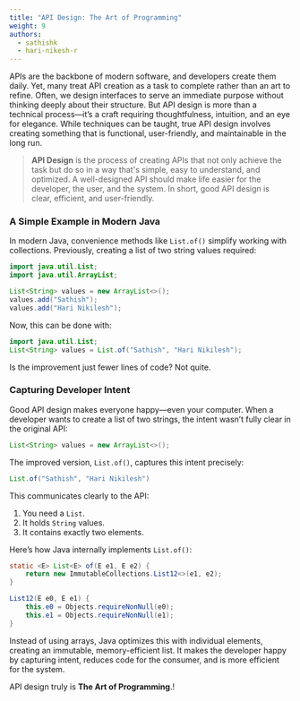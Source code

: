 ```yaml
---
title: "API Design: The Art of Programming"
weight: 9
authors:
  - sathishk
  - hari-nikesh-r
---
```


APIs are the backbone of modern software, and developers create them daily. Yet, many treat API creation as a task to complete rather than an art to refine. Often, we design interfaces to serve an immediate purpose without thinking deeply about their structure. But API design is more than a technical process—it’s a craft requiring thoughtfulness, intuition, and an eye for elegance. While techniques can be taught, true API design involves creating something that is functional, user-friendly, and maintainable in the long run. 

> **API Design** is the process of creating APIs that not only achieve the task but do so in a way that's simple, easy to understand, and optimized. A well-designed API should make life easier for the developer, the user, and the system. In short, good API design is clear, efficient, and user-friendly.

### A Simple Example in Modern Java

In modern Java, convenience methods like `List.of()` simplify working with collections. Previously, creating a list of two string values required:

```java
import java.util.List;
import java.util.ArrayList;

List<String> values = new ArrayList<>();
values.add("Sathish");
values.add("Hari Nikilesh");
```

Now, this can be done with:

```java
import java.util.List;
List<String> values = List.of("Sathish", "Hari Nikilesh");
```

Is the improvement just fewer lines of code? Not quite.

### Capturing Developer Intent

Good API design makes everyone happy—even your computer. When a developer wants to create a list of two strings, the intent wasn’t fully clear in the original API:

```java
List<String> values = new ArrayList<>();
```

The improved version, `List.of()`, captures this intent precisely:

```java
List.of("Sathish", "Hari Nikilesh")
```

This communicates clearly to the API:

1. You need a `List`.
2. It holds `String` values.
3. It contains exactly two elements.

Here’s how Java internally implements `List.of()`:

```java
static <E> List<E> of(E e1, E e2) {
    return new ImmutableCollections.List12<>(e1, e2);
}

List12(E e0, E e1) {
    this.e0 = Objects.requireNonNull(e0);
    this.e1 = Objects.requireNonNull(e1);
}
```

Instead of using arrays, Java optimizes this with individual elements, creating an immutable, memory-efficient list. It makes the developer happy by capturing intent, reduces code for the consumer, and is more efficient for the system.

API design truly is **The Art of Programming**.!